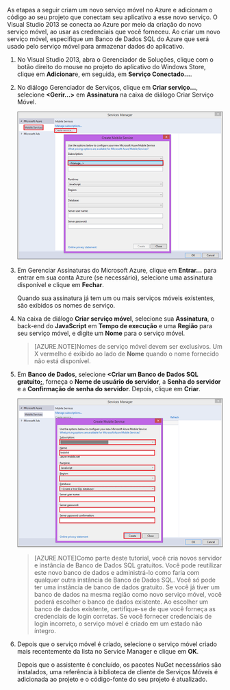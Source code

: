 

As etapas a seguir criam um novo serviço móvel no Azure e adicionam o código ao seu projeto que conectam seu aplicativo a esse novo serviço. O Visual Studio 2013 se conecta ao Azure por meio da criação do novo serviço móvel, ao usar as credenciais que você forneceu. Ao criar um novo serviço móvel, especifique um Banco de Dados SQL do Azure que será usado pelo serviço móvel para armazenar dados do aplicativo.


1. No Visual Studio 2013, abra o Gerenciador de Soluções, clique com o botão direito do mouse no projeto do aplicativo do Windows Store, clique em **Adicionar**e, em seguida, em **Serviço Conectado...**.  

2. No diálogo Gerenciador de Serviços, clique em **Criar serviço...**, selecione **&lt;Gerir...&gt;** em **Assinatura** na caixa de diálogo Criar Serviço Móvel.

	![criar serviço de gerenciar assinaturas](./media/mobile-services-create-new-service-vs2013/mobile-create-service-from-vs2013.png)

3. Em Gerenciar Assinaturas do Microsoft Azure, clique em **Entrar...** para entrar em sua conta Azure (se necessário), selecione uma assinatura disponível e clique em **Fechar**.

	Quando sua assinatura já tem um ou mais serviços móveis existentes, são exibidos os nomes de serviço.

5. Na caixa de diálogo **Criar serviço móvel**, selecione sua **Assinatura**, o back-end do **JavaScript** em **Tempo de execução** e uma **Região** para seu serviço móvel, e digite um **Nome** para o serviço móvel.

	>[AZURE.NOTE]Nomes de serviço móvel devem ser exclusivos. Um X vermelho é exibido ao lado de **Nome** quando o nome fornecido não está disponível.

6. Em **Banco de Dados**, selecione **&lt;Criar um Banco de Dados SQL gratuito;**, forneça o **Nome de usuário do servidor**, a **Senha do servidor** e a **Confirmação de senha do servidor**. Depois, clique em **Criar**.

  	![criar novo serviço móvel no VS 2013](./media/mobile-services-create-new-service-vs2013/mobile-create-service-from-vs2013-2.png)


	> [AZURE.NOTE]Como parte deste tutorial, você cria novos servidor e instância de Banco de Dados SQL gratuitos. Você pode reutilizar este novo banco de dados e administrá-lo como faria com qualquer outra instância de Banco de Dados SQL. Você só pode ter uma instância de banco de dados gratuito. Se você já tiver um banco de dados na mesma região como novo serviço móvel, você poderá escolher o banco de dados existente. Ao escolher um banco de dados existente, certifique-se de que você forneça as credenciais de login corretas. Se você fornecer credenciais de login incorreto, o serviço móvel é criado em um estado não íntegro.

7. Depois que o serviço móvel é criado, selecione o serviço móvel criado mais recentemente da lista no Service Manager e clique em **OK**.

	Depois que o assistente é concluído, os pacotes NuGet necessários são instalados, uma referência à biblioteca de cliente de Serviços Móveis é adicionada ao projeto e o código-fonte do seu projeto é atualizado.

<!---HONumber=July15_HO1-->